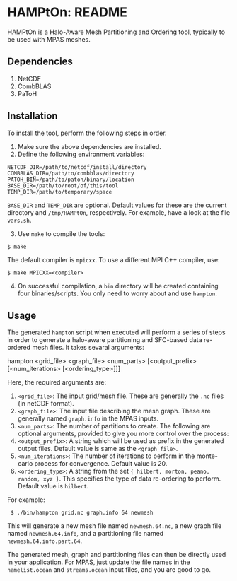 
# HAMPtOn: README #
HAMPtOn is a Halo-Aware Mesh Partitioning and Ordering tool, typically to be used with MPAS meshes.

## Dependencies
  1. NetCDF
  2. CombBLAS
  3. PaToH

## Installation
  To install the tool, perform the following steps in order.
  1. Make sure the above dependencies are installed.
  2. Define the following environment variables:

    NETCDF_DIR=/path/to/netcdf/install/directory
    COMBBLAS_DIR=/path/to/combblas/directory
    PATOH_BIN=/path/to/patoh/binary/location
    BASE_DIR=/path/to/root/of/this/tool
    TEMP_DIR=/path/to/temporary/space

  `BASE_DIR` and `TEMP_DIR` are optional. Default values for these are the current directory and `/tmp/HAMPtOn`, respectively. For example, have a look at the file `vars.sh`.

  3. Use `make` to compile the tools:

    $ make
  
  The default compiler is `mpicxx`. To use a different MPI C++ compiler, use:

    $ make MPICXX=<compiler>

  4. On successful compilation, a `bin` directory will be created containing four binaries/scripts. You only need to worry about and use `hampton`.


## Usage
 The generated `hampton` script when executed will perform a series of steps in order to generate a halo-aware partitioning and SFC-based data re-ordered mesh files. It takes sevaral arguments:

   hampton <grid_file> <graph_file> <num_parts> [<output_prefix> [<num_iterations> [<ordering_type>]]]
 
 Here, the required arguments are:
 1. `<grid_file>`: The input grid/mesh file. These are generally the `.nc` files (in netCDF format).
 2. `<graph_file>`: The input file describing the mesh graph. These are generally named `graph.info` in the MPAS inputs.
 3. `<num_parts>`: The number of partitions to create.
 The following are optional arguments, provided to give you more control over the process:
 4. `<output_prefix>`: A string which will be used as prefix in the generated output files. Default value is same as the `<graph_file>`.
 5. `<num_iterations>`: The number of iterations to perform in the monte-carlo process for convergence. Default value is 20.
 6. `<ordering_type>`: A string from the set `{ hilbert, morton, peano, random, xyz }`. This specifies the type of data re-ordering to perform. Default value is `hilbert`.

 For example:

     $ ./bin/hampton grid.nc graph.info 64 newmesh

  This will generate a new mesh file named `newmesh.64.nc`, a new graph file named `newmesh.64.info`, and a partitioning file named `newmesh.64.info.part.64`.

  The generated mesh, graph and partitioning files can then be directly used in your application. For MPAS, just update the file names in the `namelist.ocean` and `streams.ocean` input files, and you are good to go.
